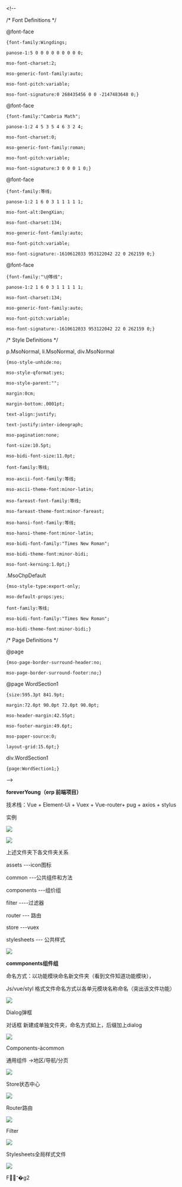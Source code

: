 &lt;!--  
 /\* Font Definitions \*/  
 @font-face  
	{font-family:Wingdings;  
	panose-1:5 0 0 0 0 0 0 0 0 0;  
	mso-font-charset:2;  
	mso-generic-font-family:auto;  
	mso-font-pitch:variable;  
	mso-font-signature:0 268435456 0 0 -2147483648 0;}  
@font-face  
	{font-family:"Cambria Math";  
	panose-1:2 4 5 3 5 4 6 3 2 4;  
	mso-font-charset:0;  
	mso-generic-font-family:roman;  
	mso-font-pitch:variable;  
	mso-font-signature:3 0 0 0 1 0;}  
@font-face  
	{font-family:等线;  
	panose-1:2 1 6 0 3 1 1 1 1 1;  
	mso-font-alt:DengXian;  
	mso-font-charset:134;  
	mso-generic-font-family:auto;  
	mso-font-pitch:variable;  
	mso-font-signature:-1610612033 953122042 22 0 262159 0;}  
@font-face  
	{font-family:"\@等线";  
	panose-1:2 1 6 0 3 1 1 1 1 1;  
	mso-font-charset:134;  
	mso-generic-font-family:auto;  
	mso-font-pitch:variable;  
	mso-font-signature:-1610612033 953122042 22 0 262159 0;}  
 /\* Style Definitions \*/  
 p.MsoNormal, li.MsoNormal, div.MsoNormal  
	{mso-style-unhide:no;  
	mso-style-qformat:yes;  
	mso-style-parent:"";  
	margin:0cm;  
	margin-bottom:.0001pt;  
	text-align:justify;  
	text-justify:inter-ideograph;  
	mso-pagination:none;  
	font-size:10.5pt;  
	mso-bidi-font-size:11.0pt;  
	font-family:等线;  
	mso-ascii-font-family:等线;  
	mso-ascii-theme-font:minor-latin;  
	mso-fareast-font-family:等线;  
	mso-fareast-theme-font:minor-fareast;  
	mso-hansi-font-family:等线;  
	mso-hansi-theme-font:minor-latin;  
	mso-bidi-font-family:"Times New Roman";  
	mso-bidi-theme-font:minor-bidi;  
	mso-font-kerning:1.0pt;}  
.MsoChpDefault  
	{mso-style-type:export-only;  
	mso-default-props:yes;  
	font-family:等线;  
	mso-bidi-font-family:"Times New Roman";  
	mso-bidi-theme-font:minor-bidi;}  
 /\* Page Definitions \*/  
 @page  
	{mso-page-border-surround-header:no;  
	mso-page-border-surround-footer:no;}  
@page WordSection1  
	{size:595.3pt 841.9pt;  
	margin:72.0pt 90.0pt 72.0pt 90.0pt;  
	mso-header-margin:42.55pt;  
	mso-footer-margin:49.6pt;  
	mso-paper-source:0;  
	layout-grid:15.6pt;}  
div.WordSection1  
	{page:WordSection1;}  
--&gt;  


**foreverYoung（erp 前端项目）**

技术栈：Vue + Element-Ui + Vuex + Vue-router+ pug + axios + stylus



实例

![](file:///C:/Users/At/AppData/Local/Temp/msohtmlclip1/01/clip_image002.png)

![](file:///C:/Users/At/AppData/Local/Temp/msohtmlclip1/01/clip_image004.jpg)













上述文件夹下各文件夹关系

assets ---icon图标

common ---公共组件和方法

components ---组价组

filter ----过滤器

router --- 路由

store ---vuex

stylesheets --- 公共样式



![](file:///C:/Users/At/AppData/Local/Temp/msohtmlclip1/01/clip_image005.png)



**commponents组件组**

 命名方式：以功能模块命名新文件夹（看到文件知道功能模块），

Js/vue/styl 格式文件命名方式以各单元模块名称命名（突出该文件功能）

![](file:///C:/Users/At/AppData/Local/Temp/msohtmlclip1/01/clip_image006.png)





Dialog弹框

对话框 新建成单独文件夹，命名方式如上，后缀加上dialog

![](file:///C:/Users/At/AppData/Local/Temp/msohtmlclip1/01/clip_image007.png)





Components-àcommon

 通用组件 -&gt;地区/导航/分页

![](file:///C:/Users/At/AppData/Local/Temp/msohtmlclip1/01/clip_image008.png)

Store状态中心



![](file:///C:/Users/At/AppData/Local/Temp/msohtmlclip1/01/clip_image010.jpg)

Router路由

![](file:///C:/Users/At/AppData/Local/Temp/msohtmlclip1/01/clip_image012.jpg)



Filter

![](file:///C:/Users/At/AppData/Local/Temp/msohtmlclip1/01/clip_image014.jpg)



Stylesheets全局样式文件

![](file:///C:/Users/At/AppData/Local/Temp/msohtmlclip1/01/clip_image015.png)

 F־�g2

